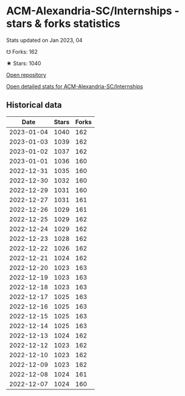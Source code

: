 # ACM-Alexandria-SC/Internships - stars & forks statistics

Stats updated on Jan 2023, 04

☋ Forks: 162

★ Stars: 1040

[Open repository](https://github.com/ACM-Alexandria-SC/Internships)

[Open detailed stats for ACM-Alexandria-SC/Internships](https://reviewgithub.com/rep/ACM-Alexandria-SC/Internships)

## Historical data
| Date | Stars | Forks |
|------|-------|-------|
| 2023-01-04 | 1040 | 162 | 
| 2023-01-03 | 1039 | 162 | 
| 2023-01-02 | 1037 | 162 | 
| 2023-01-01 | 1036 | 160 | 
| 2022-12-31 | 1035 | 160 | 
| 2022-12-30 | 1032 | 160 | 
| 2022-12-29 | 1031 | 160 | 
| 2022-12-27 | 1031 | 161 | 
| 2022-12-26 | 1029 | 161 | 
| 2022-12-25 | 1029 | 162 | 
| 2022-12-24 | 1029 | 162 | 
| 2022-12-23 | 1028 | 162 | 
| 2022-12-22 | 1026 | 162 | 
| 2022-12-21 | 1024 | 162 | 
| 2022-12-20 | 1023 | 163 | 
| 2022-12-19 | 1023 | 163 | 
| 2022-12-18 | 1023 | 163 | 
| 2022-12-17 | 1025 | 163 | 
| 2022-12-16 | 1025 | 163 | 
| 2022-12-15 | 1025 | 163 | 
| 2022-12-14 | 1025 | 163 | 
| 2022-12-13 | 1024 | 162 | 
| 2022-12-12 | 1023 | 162 | 
| 2022-12-10 | 1023 | 162 | 
| 2022-12-09 | 1023 | 162 | 
| 2022-12-08 | 1024 | 161 | 
| 2022-12-07 | 1024 | 160 | 

